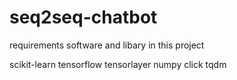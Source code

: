 # seq2seq-chatbot
requirements software and libary in this project

scikit-learn
tensorflow
tensorlayer
numpy
click
tqdm
